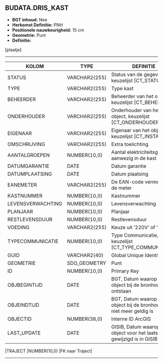 ﻿## BUDATA.DRIS_KAST


* __BGT inhoud:__ Nee
* __Herkomst Definitie:__ PNH
* __Positionele nauwkeurigheid:__ 15 cm
* __Geometrie:__ Punt
* __Definitie:__

[plaatje]

***

|KOLOM                               |TYPE              |DEFINITIE|
|------                              |----              |-----    |
|STATUS                              |VARCHAR2(255)     |Status van de gegevens, keuzelijst [CT_STATUS]|
|TYPE                                |VARCHAR2(255)     |Type kast|
|BEHEERDER                           |VARCHAR2(255)     |Beheerder van het object, keuzelijst [CT_BEHEERDER]|
|ONDERHOUDER                         |VARCHAR2(255)     |Onderhouder van het object, keuzelijst [CT_ONDERHOUDER]|
|EIGENAAR                            |VARCHAR2(255)     |Eigenaar van het object, keuzelijst [CT_INSTANTIE]|
|OMSCHRIJVING                        |VARCHAR2(255)     |Extra toelichting|
|AANTALGROEPEN                       |NUMBER(10,0)      |Aantal elektriciteitsgroepen aanwezig in de kast|
|DATUMGARANTIE                       |DATE              |Datum garantie|
|DATUMPLAATSING                      |DATE              |Datum plaatsing|
|EANEMETER                           |VARCHAR2(255)     |De EAN-code vermeld op de meter|
|KASTNUMMER                          |NUMBER(10,0)      |Kastnummer|
|LEVENSVERWACHTING                   |NUMBER(10,0)      |Levensverwachting|
|PLANJAAR                            |NUMBER(10,0)      |Planjaar|
|RESTLEVENSDUUR                      |NUMBER(10,0)      |Restlevensduur|
|VOEDING                             |VARCHAR2(255)     |Keuze uit ‘220V’ of ‘OV’|
|TYPECOMMUNICATIE                    |NUMBER(10,0)      |Type Communicatie, keuzelijst [CT_TYPE_COMMUNICATIE]|
|GUID                                |VARCHAR2(40)      |Global Unique Identifier|
|GEOMETRIE                           |SDO_GEOMETRY      |Punt|
|ID                                  |NUMBER(10,0)      |Primary Key|
|OBJBEGINTIJD                        |DATE              |BGT, Datum waarop het object bij de bronhouder is ontstaan|
|OBJEINDTIJD                         |DATE              |BGT, Datum waarop het object bij de bronhouder niet meer geldig is|
|OBJECTID                            |NUMBER(38,0)      |Interne ID ArcGIS|
|LAST_UPDATE                         |DATE              |GISIB, Datum waarop het object voor het laatst gewijzigd is in GISIB|

|TRAJECT                             |NUMBER(10,0)      |FK naar Traject|

***


